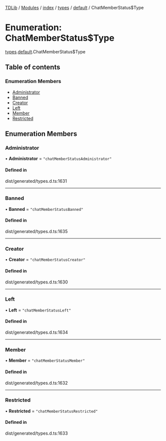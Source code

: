 [TDLib](../README.md) / [Modules](../modules.md) / [index](../modules/index.md) / [types](../modules/index.types.md) / [default](../modules/index.types.default.md) / ChatMemberStatus$Type

# Enumeration: ChatMemberStatus$Type

[types](../modules/index.types.md).[default](../modules/index.types.default.md).ChatMemberStatus$Type

## Table of contents

### Enumeration Members

- [Administrator](index.types.default.ChatMemberStatus_Type.md#administrator)
- [Banned](index.types.default.ChatMemberStatus_Type.md#banned)
- [Creator](index.types.default.ChatMemberStatus_Type.md#creator)
- [Left](index.types.default.ChatMemberStatus_Type.md#left)
- [Member](index.types.default.ChatMemberStatus_Type.md#member)
- [Restricted](index.types.default.ChatMemberStatus_Type.md#restricted)

## Enumeration Members

### Administrator

• **Administrator** = ``"chatMemberStatusAdministrator"``

#### Defined in

dist/generated/types.d.ts:1631

___

### Banned

• **Banned** = ``"chatMemberStatusBanned"``

#### Defined in

dist/generated/types.d.ts:1635

___

### Creator

• **Creator** = ``"chatMemberStatusCreator"``

#### Defined in

dist/generated/types.d.ts:1630

___

### Left

• **Left** = ``"chatMemberStatusLeft"``

#### Defined in

dist/generated/types.d.ts:1634

___

### Member

• **Member** = ``"chatMemberStatusMember"``

#### Defined in

dist/generated/types.d.ts:1632

___

### Restricted

• **Restricted** = ``"chatMemberStatusRestricted"``

#### Defined in

dist/generated/types.d.ts:1633
